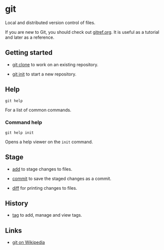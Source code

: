 # git

Local and distributed version control of files.

If you are new to Git, you should check out
[gitref.org](http://gitref.org/).
It is useful as a tutorial and later as a reference.


## Getting started

- [git clone](./clone/) to work on an existing repository.

- [git init](./init/) to start a new repository.


## Help

	git help

For a list of common commands.


### Command help

	git help init

Opens a help viewer on the `init` command.


## Stage

- [add](./add/) to stage changes to files.

- [commit](./commit/) to save the staged changes as a commit.

- [diff](./diff/) for printing changes to files.


## History

- [tag](./tag/) to add, manage and view tags.


## Links

- [git on Wikipedia](https://en.wikipedia.org/wiki/Git_%28software%29)

